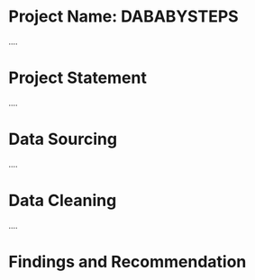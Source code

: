# Project Name: DABABYSTEPS

....
# Project Statement

....
# Data Sourcing


....
# Data Cleaning


....
# Findings and Recommendation
